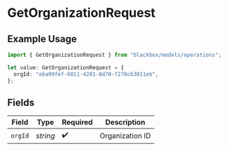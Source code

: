 # GetOrganizationRequest

## Example Usage

```typescript
import { GetOrganizationRequest } from "blackbox/models/operations";

let value: GetOrganizationRequest = {
  orgId: "e6a99fef-6811-4281-8d70-f270c63011eb",
};
```

## Fields

| Field              | Type               | Required           | Description        |
| ------------------ | ------------------ | ------------------ | ------------------ |
| `orgId`            | *string*           | :heavy_check_mark: | Organization ID    |
